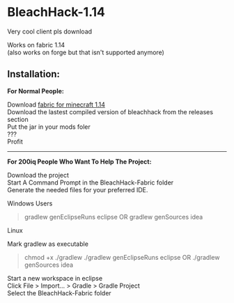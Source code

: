 # BleachHack-1.14
Very cool client pls download  

Works on fabric 1.14  
(also works on forge but that isn't supported anymore)

## Installation:
**For Normal People:**

Download [fabric for minecraft 1.14](https://fabricmc.net/use/)  
Download the lastest compiled version of bleachhack from the releases section  
Put the jar in your mods foler  
???  
Profit

--------------

**For 200iq People Who Want To Help The Project:**

Download the project  
Start A Command Prompt in the BleachHack-Fabric folder  
Generate the needed files for your preferred IDE.

Windows Users

> gradlew genEclipseRuns eclipse
OR
> gradlew genSources idea

Linux

Mark gradlew as executable
> chmod +x ./gradlew
> ./gradlew genEclipseRuns eclipse
OR
> ./gradlew genSources idea

Start a new workspace in eclipse  
Click File > Import... > Gradle > Gradle Project  
Select the BleachHack-Fabric folder  

